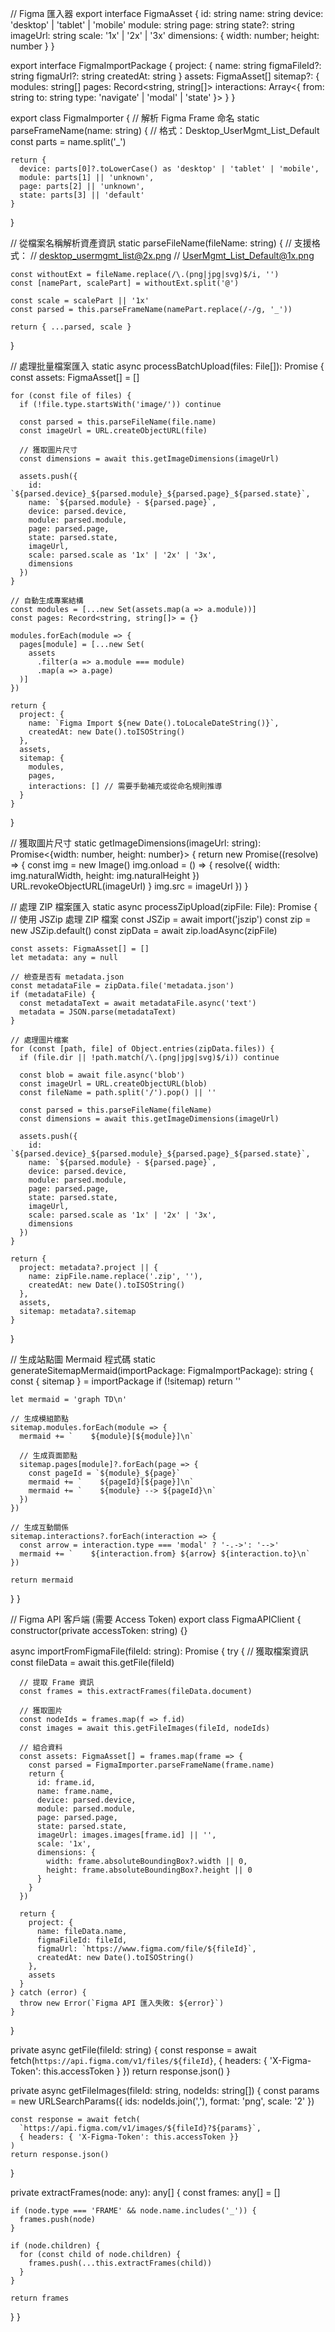 // Figma 匯入器
export interface FigmaAsset {
  id: string
  name: string
  device: 'desktop' | 'tablet' | 'mobile'
  module: string
  page: string
  state?: string
  imageUrl: string
  scale: '1x' | '2x' | '3x'
  dimensions: { width: number; height: number }
}

export interface FigmaImportPackage {
  project: {
    name: string
    figmaFileId?: string
    figmaUrl?: string
    createdAt: string
  }
  assets: FigmaAsset[]
  sitemap?: {
    modules: string[]
    pages: Record<string, string[]>
    interactions: Array<{
      from: string
      to: string
      type: 'navigate' | 'modal' | 'state'
    }>
  }
}

export class FigmaImporter {
  // 解析 Figma Frame 命名
  static parseFrameName(name: string) {
    // 格式：Desktop_UserMgmt_List_Default
    const parts = name.split('_')
    
    return {
      device: parts[0]?.toLowerCase() as 'desktop' | 'tablet' | 'mobile',
      module: parts[1] || 'unknown',
      page: parts[2] || 'unknown', 
      state: parts[3] || 'default'
    }
  }

  // 從檔案名稱解析資產資訊
  static parseFileName(fileName: string) {
    // 支援格式：
    // desktop_usermgmt_list@2x.png
    // UserMgmt_List_Default@1x.png
    
    const withoutExt = fileName.replace(/\.(png|jpg|svg)$/i, '')
    const [namePart, scalePart] = withoutExt.split('@')
    
    const scale = scalePart || '1x'
    const parsed = this.parseFrameName(namePart.replace(/-/g, '_'))
    
    return { ...parsed, scale }
  }

  // 處理批量檔案匯入
  static async processBatchUpload(files: File[]): Promise<FigmaImportPackage> {
    const assets: FigmaAsset[] = []
    
    for (const file of files) {
      if (!file.type.startsWith('image/')) continue
      
      const parsed = this.parseFileName(file.name)
      const imageUrl = URL.createObjectURL(file)
      
      // 獲取圖片尺寸
      const dimensions = await this.getImageDimensions(imageUrl)
      
      assets.push({
        id: `${parsed.device}_${parsed.module}_${parsed.page}_${parsed.state}`,
        name: `${parsed.module} - ${parsed.page}`,
        device: parsed.device,
        module: parsed.module,
        page: parsed.page,
        state: parsed.state,
        imageUrl,
        scale: parsed.scale as '1x' | '2x' | '3x',
        dimensions
      })
    }

    // 自動生成專案結構
    const modules = [...new Set(assets.map(a => a.module))]
    const pages: Record<string, string[]> = {}
    
    modules.forEach(module => {
      pages[module] = [...new Set(
        assets
          .filter(a => a.module === module)
          .map(a => a.page)
      )]
    })

    return {
      project: {
        name: `Figma Import ${new Date().toLocaleDateString()}`,
        createdAt: new Date().toISOString()
      },
      assets,
      sitemap: {
        modules,
        pages,
        interactions: [] // 需要手動補充或從命名規則推導
      }
    }
  }

  // 獲取圖片尺寸
  static getImageDimensions(imageUrl: string): Promise<{width: number, height: number}> {
    return new Promise((resolve) => {
      const img = new Image()
      img.onload = () => {
        resolve({ width: img.naturalWidth, height: img.naturalHeight })
        URL.revokeObjectURL(imageUrl)
      }
      img.src = imageUrl
    })
  }

  // 處理 ZIP 檔案匯入
  static async processZipUpload(zipFile: File): Promise<FigmaImportPackage> {
    // 使用 JSZip 處理 ZIP 檔案
    const JSZip = await import('jszip')
    const zip = new JSZip.default()
    const zipData = await zip.loadAsync(zipFile)
    
    const assets: FigmaAsset[] = []
    let metadata: any = null

    // 檢查是否有 metadata.json
    const metadataFile = zipData.file('metadata.json')
    if (metadataFile) {
      const metadataText = await metadataFile.async('text')
      metadata = JSON.parse(metadataText)
    }

    // 處理圖片檔案
    for (const [path, file] of Object.entries(zipData.files)) {
      if (file.dir || !path.match(/\.(png|jpg|svg)$/i)) continue
      
      const blob = await file.async('blob')
      const imageUrl = URL.createObjectURL(blob)
      const fileName = path.split('/').pop() || ''
      
      const parsed = this.parseFileName(fileName)
      const dimensions = await this.getImageDimensions(imageUrl)
      
      assets.push({
        id: `${parsed.device}_${parsed.module}_${parsed.page}_${parsed.state}`,
        name: `${parsed.module} - ${parsed.page}`,
        device: parsed.device,
        module: parsed.module,
        page: parsed.page,
        state: parsed.state,
        imageUrl,
        scale: parsed.scale as '1x' | '2x' | '3x',
        dimensions
      })
    }

    return {
      project: metadata?.project || {
        name: zipFile.name.replace('.zip', ''),
        createdAt: new Date().toISOString()
      },
      assets,
      sitemap: metadata?.sitemap
    }
  }

  // 生成站點圖 Mermaid 程式碼
  static generateSitemapMermaid(importPackage: FigmaImportPackage): string {
    const { sitemap } = importPackage
    if (!sitemap) return ''

    let mermaid = 'graph TD\n'
    
    // 生成模組節點
    sitemap.modules.forEach(module => {
      mermaid += `    ${module}[${module}]\n`
      
      // 生成頁面節點
      sitemap.pages[module]?.forEach(page => {
        const pageId = `${module}_${page}`
        mermaid += `    ${pageId}[${page}]\n`
        mermaid += `    ${module} --> ${pageId}\n`
      })
    })

    // 生成互動關係
    sitemap.interactions?.forEach(interaction => {
      const arrow = interaction.type === 'modal' ? '-.->': '-->'
      mermaid += `    ${interaction.from} ${arrow} ${interaction.to}\n`
    })

    return mermaid
  }
}

// Figma API 客戶端 (需要 Access Token)
export class FigmaAPIClient {
  constructor(private accessToken: string) {}

  async importFromFigmaFile(fileId: string): Promise<FigmaImportPackage> {
    try {
      // 獲取檔案資訊
      const fileData = await this.getFile(fileId)
      
      // 提取 Frame 資訊
      const frames = this.extractFrames(fileData.document)
      
      // 獲取圖片
      const nodeIds = frames.map(f => f.id)
      const images = await this.getFileImages(fileId, nodeIds)
      
      // 組合資料
      const assets: FigmaAsset[] = frames.map(frame => {
        const parsed = FigmaImporter.parseFrameName(frame.name)
        return {
          id: frame.id,
          name: frame.name,
          device: parsed.device,
          module: parsed.module,
          page: parsed.page,
          state: parsed.state,
          imageUrl: images.images[frame.id] || '',
          scale: '1x',
          dimensions: {
            width: frame.absoluteBoundingBox?.width || 0,
            height: frame.absoluteBoundingBox?.height || 0
          }
        }
      })

      return {
        project: {
          name: fileData.name,
          figmaFileId: fileId,
          figmaUrl: `https://www.figma.com/file/${fileId}`,
          createdAt: new Date().toISOString()
        },
        assets
      }
    } catch (error) {
      throw new Error(`Figma API 匯入失敗: ${error}`)
    }
  }

  private async getFile(fileId: string) {
    const response = await fetch(`https://api.figma.com/v1/files/${fileId}`, {
      headers: { 'X-Figma-Token': this.accessToken }
    })
    return response.json()
  }

  private async getFileImages(fileId: string, nodeIds: string[]) {
    const params = new URLSearchParams({
      ids: nodeIds.join(','),
      format: 'png',
      scale: '2'
    })
    
    const response = await fetch(
      `https://api.figma.com/v1/images/${fileId}?${params}`,
      { headers: { 'X-Figma-Token': this.accessToken }}
    )
    return response.json()
  }

  private extractFrames(node: any): any[] {
    const frames: any[] = []
    
    if (node.type === 'FRAME' && node.name.includes('_')) {
      frames.push(node)
    }
    
    if (node.children) {
      for (const child of node.children) {
        frames.push(...this.extractFrames(child))
      }
    }
    
    return frames
  }
}